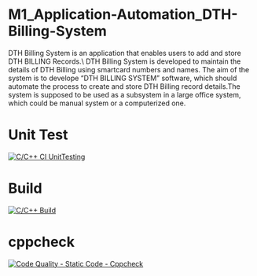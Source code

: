 # M1_Application-Automation_DTH-Billing-System
DTH Billing System is an application that enables users to add and store DTH BILLING Records.\ DTH Billing System is developed to maintain the details of DTH Billing using smartcard numbers and names. The aim of the system is to develope “DTH BILLING SYSTEM” software, which should automate the process to create and store DTH Billing record details.The system is supposed to be used as a subsystem in a large office system, which could be manual system or a computerized one.


# Unit Test

[![C/C++ CI UnitTesting](https://github.com/vaishnavisuslade/M1_Application-Automation_DTH-Billing-System/actions/workflows/Unity.yml/badge.svg)](https://github.com/vaishnavisuslade/M1_Application-Automation_DTH-Billing-System/actions/workflows/Unity.yml)

# Build
[![C/C++ Build](https://github.com/vaishnavisuslade/M1_Application-Automation_DTH-Billing-System/actions/workflows/Build.yml/badge.svg)](https://github.com/vaishnavisuslade/M1_Application-Automation_DTH-Billing-System/actions/workflows/Build.yml)

# cppcheck
[![Code Quality - Static Code - Cppcheck](https://github.com/vaishnavisuslade/M1_Application-Automation_DTH-Billing-System/actions/workflows/cpp-check.yml/badge.svg)](https://github.com/vaishnavisuslade/M1_Application-Automation_DTH-Billing-System/actions/workflows/cpp-check.yml)
